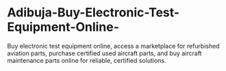 # Adibuja-Buy-Electronic-Test-Equipment-Online-
Buy electronic test equipment online, access a marketplace for refurbished aviation parts, purchase certified used aircraft parts, and buy aircraft maintenance parts online for reliable, certified solutions.
